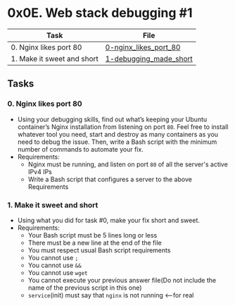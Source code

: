 # 0x0E. Web stack debugging #1

| Task | File |
| ---- | ---- |
| 0. Nginx likes port 80 | [0-nginx_likes_port_80](./0-nginx_likes_port_80) |
| 1. Make it sweet and short | [1-debugging_made_short](./1-debugging_made_short) |

## Tasks
### 0. Nginx likes port 80
* Using your debugging skills, find out what’s keeping your Ubuntu container’s Nginx installation from listening on port `80`. Feel free to install whatever tool you need, start and destroy as many containers as you need to debug the issue. Then, write a Bash script with the minimum number of commands to automate your fix.
* Requirements:
    * Nginx must be running, and listen on port `80` of all the server's active IPv4 IPs
    * Write a Bash script that configures a server to the above Requirements
### 1. Make it sweet and short
* Using what you did for task #0, make your fix short and sweet.
* Requirements:
    * Your Bash script must be 5 lines long or less
    * There must be a new line at the end of the file
    * You must respect usual Bash script requirements
    * You cannot use `;`
    * You cannot use `&&`
    * You cannot use `wget`
    * You cannot execute your previous answer file(Do not include the name of the previous script in this one)
    * `service`(init) must say that `nginx` is not running <--for real
